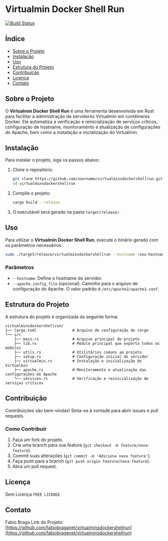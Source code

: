 # Virtualmin Docker Shell Run

[![Build Status](https://github.com/fabiobraganet/virtualminsdockershellrun/actions/workflows/build.yml/badge.svg)](https://github.com/fabiobraganet/virtualminsdockershellrun/actions)

## Índice

- [Sobre o Projeto](#sobre-o-projeto)
- [Instalação](#instalação)
- [Uso](#uso)
- [Estrutura do Projeto](#estrutura-do-projeto)
- [Contribuição](#contribuição)
- [Licença](#licença)
- [Contato](#contato)

## Sobre o Projeto

O **Virtualmin Docker Shell Run** é uma ferramenta desenvolvida em Rust para facilitar a administração de servidores Virtualmin em contêineres Docker. Ele automatiza a verificação e reinicialização de serviços críticos, configuração de hostname, monitoramento e atualização de configurações do Apache, bem como a instalação e inicialização do Virtualmin.

## Instalação

Para instalar o projeto, siga os passos abaixo:

1. Clone o repositório:
   ```sh
   git clone https://github.com/username/virtualminsdockershellrun.git
   cd virtualminsdockershellrun
   ```

2. Compile o projeto:
   ```sh
   cargo build --release
   ```

3. O executável será gerado na pasta `target/release/`.

## Uso

Para utilizar o **Virtualmin Docker Shell Run**, execute o binário gerado com os parâmetros necessários:

```sh
sudo ./target/release/virtualminsdockershellrun --hostname <seu-hostname>
```

### Parâmetros

- `--hostname`: Define o hostname do servidor.
- `--apache_config_file` (opcional): Caminho para o arquivo de configuração do Apache. O valor padrão é `/etc/apache2/apache2.conf`.

## Estrutura do Projeto

A estrutura do projeto é organizada da seguinte forma:

```
virtualminsdockershellrun/
├── Cargo.toml                # Arquivo de configuração do cargo
└── src
    ├── main.rs               # Arquivo principal do projeto
    ├── lib.rs                # Módulo principal que exporta todos os módulos
    ├── utils.rs              # Utilitários comuns ao projeto
    ├── setup.rs              # Configuração inicial do servidor
    ├── virtualmin.rs         # Instalação e inicialização do Virtualmin
    ├── apache.rs             # Monitoramento e atualização das configurações do Apache
    └── services.rs           # Verificação e reinicialização de serviços críticos
```

## Contribuição

Contribuições são bem-vindas! Sinta-se à vontade para abrir issues e pull requests.

### Como Contribuir

1. Faça um fork do projeto.
2. Crie uma branch para sua feature (`git checkout -b feature/nova-feature`).
3. Commit suas alterações (`git commit -m 'Adiciona nova feature'`).
4. Faça push para a branch (`git push origin feature/nova-feature`).
5. Abra um pull request.

## Licença

Sem Licença `FREE LICENSE`

## Contato

Fabio Braga 
Link do Projeto: [https://github.com/fabiobraganet/virtualminsdockershellrun](https://github.com/fabiobraganet/virtualminsdockershellrun)


